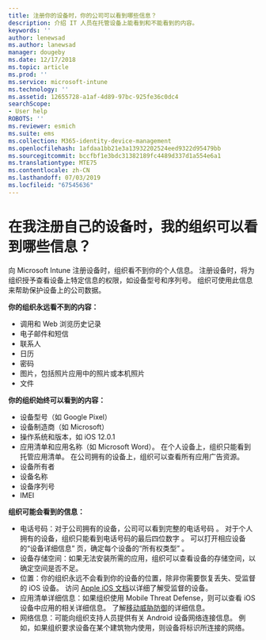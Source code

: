 ```yaml
---
title: 注册你的设备时，你的公司可以看到哪些信息？
description: 介绍 IT 人员在托管设备上能看到和不能看到的内容。
keywords: ''
author: lenewsad
ms.author: lanewsad
manager: dougeby
ms.date: 12/17/2018
ms.topic: article
ms.prod: ''
ms.service: microsoft-intune
ms.technology: ''
ms.assetid: 12655728-a1af-4d89-97bc-925fe36c0dc4
searchScope:
- User help
ROBOTS: ''
ms.reviewer: esmich
ms.suite: ems
ms.collection: M365-identity-device-management
ms.openlocfilehash: 1afdaa1bb21e3a13932202524eed9322d95479bb
ms.sourcegitcommit: bccfbf1e3bdc31382189fc4489d337d1a554e6a1
ms.translationtype: MTE75
ms.contentlocale: zh-CN
ms.lasthandoff: 07/03/2019
ms.locfileid: "67545636"
---
```

# <a name="what-information-can-my-organization-see-when-i-enroll-my-device"></a>在我注册自己的设备时，我的组织可以看到哪些信息？

向 Microsoft Intune 注册设备时，组织看不到你的个人信息。 注册设备时，将为组织授予查看设备上特定信息的权限，如设备型号和序列号。 组织可使用此信息来帮助保护设备上的公司数据。

**你的组织永远看不到的内容：**

- 调用和 Web 浏览历史记录
- 电子邮件和短信
- 联系人
- 日历
- 密码
- 图片，包括照片应用中的照片或本机照片
- 文件

**你的组织始终可以看到的内容：**

- 设备型号（如 Google Pixel）
- 设备制造商（如 Microsoft）
- 操作系统和版本，如 iOS 12.0.1
- 应用清单和应用名称（如 Microsoft Word）。 在个人设备上，组织只能看到托管应用清单。 在公司拥有的设备上，组织可以查看所有应用广告资源。
- 设备所有者
- 设备名称
- 设备序列号
- IMEI

**组织可能会看到的信息：**

- 电话号码：对于公司拥有的设备，公司可以看到完整的电话号码  。 对于个人拥有的设备，组织只能看到电话号码的最后四位数字  。 可以打开相应设备的“设备详细信息”  页，确定每个设备的“所有权类型”  。
- 设备存储空间：如果无法安装所需的应用，组织可以查看设备的存储空间，以确定空间是否不足。  
- 位置：你的组织永远不会看到你的设备的位置，除非你需要恢复丢失、受监督的 iOS 设备。 访问 [Apple iOS 文档](https://go.microsoft.com/fwlink/?linkid=853816)以详细了解受监督的设备。  
- 应用清单详细信息：如果组织使用 Mobile Threat Defense，则可以查看 iOS 设备中应用的相关详细信息。 了解[移动威胁防御](you-are-prompted-to-install-mtd-ios.md)的详细信息。
- 网络信息：可能向组织支持人员提供有关 Android 设备网络连接信息。 例如，如果组织要求设备在某个建筑物内使用，则设备将标识所连接的网络。 
